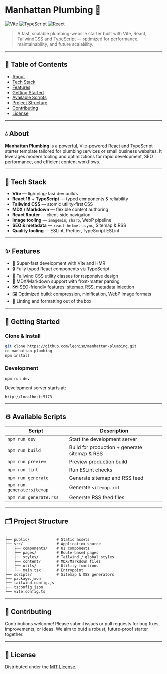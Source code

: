 
# Manhattan Plumbing 🚰

![Vite](https://img.shields.io/badge/built%20with-Vite-646CFF.svg?style=flat-square&logo=vite&logoColor=white)
![TypeScript](https://img.shields.io/badge/language-TypeScript-3178C6.svg?style=flat-square&logo=typescript&logoColor=white)
![React](https://img.shields.io/badge/framework-React-61DAFB.svg?style=flat-square&logo=react&logoColor=white)

> A fast, scalable plumbing-website starter built with Vite, React, TailwindCSS and TypeScript — optimized for performance, maintainability, and future scalability.

---

## 📄 Table of Contents

- [About](#about)
- [Tech Stack](#tech-stack)
- [Features](#features)
- [Getting Started](#getting-started)
- [Available Scripts](#available-scripts)
- [Project Structure](#project-structure)
- [Contributing](#contributing)
- [License](#license)

---

## 💧 About

**Manhattan Plumbing** is a powerful, Vite-powered React and TypeScript starter template tailored for plumbing services or small business websites. It leverages modern tooling and optimizations for rapid development, SEO performance, and efficient content workflows.

---

## 🧩 Tech Stack

- **Vite** — lightning-fast dev builds
- **React 18** + **TypeScript** — typed components & reliability
- **Tailwind CSS** — atomic utility-first CSS
- **MDX / Markdown** — flexible content authoring
- **React Router** — client-side navigation
- **Image tooling** — `imagemin`, `sharp`, WebP pipeline
- **SEO & metadata** — `react-helmet-async`, Sitemap & RSS
- **Quality tooling** — ESLint, Prettier, TypeScript ESLint

---

## ✨ Features

- 🚀 Super-fast development with Vite and HMR
- 🔒 Fully typed React components via TypeScript
- 🎨 Tailwind CSS utility classes for responsive design
- 📄 MDX/Markdown support with front-matter parsing
- 🗺️ SEO-friendly features: sitemap, RSS, metadata injection
- 🖼️ Optimized build: compression, minification, WebP image formats
- 🧹 Linting and formatting out of the box

---

## 🚀 Getting Started

### Clone & Install

```bash
git clone https://github.com/leonism/manhattan-plumbing.git
cd manhattan-plumbing
npm install
````

### Development

```bash
npm run dev
```

Development server starts at:

```
http://localhost:5173
```

---

## ⚙️ Available Scripts

| Script                     | Description                                   |
| -------------------------- | --------------------------------------------- |
| `npm run dev`              | Start the development server                  |
| `npm run build`            | Build for production + generate sitemap & RSS |
| `npm run preview`          | Preview production build                      |
| `npm run lint`             | Run ESLint checks                             |
| `npm run generate`         | Generate sitemap and RSS feed                 |
| `npm run generate:sitemap` | Generate `sitemap.xml`                        |
| `npm run generate:rss`     | Generate RSS feed files                       |

---

## 🗂 Project Structure

```text
.
├── public/            # Static assets
├── src/               # Application source
│   ├── components/    # UI components
│   ├── pages/         # Route-based pages
│   ├── styles/        # Tailwind / global styles
│   ├── content/       # MDX/Markdown files
│   ├── utils/         # Utility functions
│   └── main.tsx       # Entrypoint
├── scripts/           # Sitemap & RSS generators
├── package.json
├── tailwind.config.js
├── tsconfig.json
└── vite.config.ts
```

---

## 🤝 Contributing

Contributions welcome! Please submit issues or pull requests for bug fixes, improvements, or ideas. We aim to build a robust, future-proof starter together.

---

## 📄 License

Distributed under the [MIT License](LICENSE).

